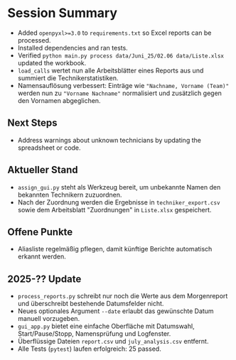 # Session Summary
- Added `openpyxl>=3.0` to `requirements.txt` so Excel reports can be processed.
- Installed dependencies and ran tests.
- Verified `python main.py process data/Juni_25/02.06 data/Liste.xlsx` updated the workbook.
- `load_calls` wertet nun alle Arbeitsblätter eines Reports aus und summiert die Technikerstatistiken.
- Namensauflösung verbessert: Einträge wie `"Nachname, Vorname (Team)"` werden nun zu `"Vorname Nachname"` normalisiert und zusätzlich gegen den Vornamen abgeglichen.

## Next Steps
- Address warnings about unknown technicians by updating the spreadsheet or code.

## Aktueller Stand
- `assign_gui.py` steht als Werkzeug bereit, um unbekannte Namen den bekannten Technikern zuzuordnen.
- Nach der Zuordnung werden die Ergebnisse in `techniker_export.csv` sowie dem Arbeitsblatt "Zuordnungen" in `Liste.xlsx` gespeichert.

## Offene Punkte
- Aliasliste regelmäßig pflegen, damit künftige Berichte automatisch erkannt werden.

## 2025-?? Update
- `process_reports.py` schreibt nur noch die Werte aus dem Morgenreport und überschreibt bestehende Datumsfelder nicht.
- Neues optionales Argument `--date` erlaubt das gewünschte Datum manuell vorzugeben.
- `gui_app.py` bietet eine einfache Oberfläche mit Datumswahl, Start/Pause/Stopp, Namensprüfung und Logfenster.
- Überflüssige Dateien `report.csv` und `july_analysis.csv` entfernt.
- Alle Tests (`pytest`) laufen erfolgreich: 25 passed.
